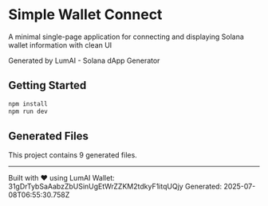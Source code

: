 # Simple Wallet Connect

A minimal single-page application for connecting and displaying Solana wallet information with clean UI

Generated by LumAI - Solana dApp Generator

## Getting Started

```bash
npm install
npm run dev
```

## Generated Files

This project contains 9 generated files.

---

Built with ❤️ using LumAI
Wallet: 31gDrTybSaAabzZbUSinUgEtWrZZKM2tdkyF1itqUQjy
Generated: 2025-07-08T06:55:30.758Z
